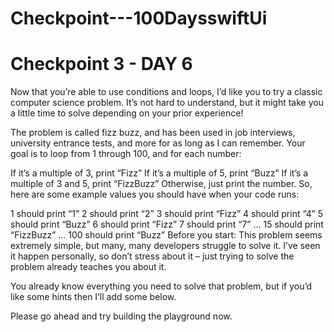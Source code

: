# Checkpoint---100DaysswiftUi
# Checkpoint 3 - DAY 6
Now that you’re able to use conditions and loops, I’d like you to try a classic computer science problem. It’s not hard to understand, but it might take you a little time to solve depending on your prior experience!

The problem is called fizz buzz, and has been used in job interviews, university entrance tests, and more for as long as I can remember. Your goal is to loop from 1 through 100, and for each number:

If it’s a multiple of 3, print “Fizz”
If it’s a multiple of 5, print “Buzz”
If it’s a multiple of 3 and 5, print “FizzBuzz”
Otherwise, just print the number.
So, here are some example values you should have when your code runs:

1 should print “1”
2 should print “2”
3 should print “Fizz”
4 should print “4”
5 should print “Buzz”
6 should print “Fizz”
7 should print “7”
…
15 should print “FizzBuzz”
…
100 should print “Buzz”
Before you start: This problem seems extremely simple, but many, many developers struggle to solve it. I’ve seen it happen personally, so don’t stress about it – just trying to solve the problem already teaches you about it.

You already know everything you need to solve that problem, but if you’d like some hints then I’ll add some below.

Please go ahead and try building the playground now.

